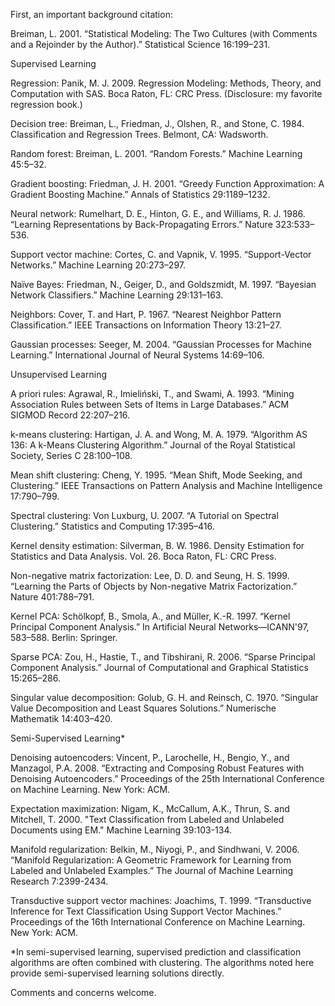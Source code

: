 First, an important background citation: 

Breiman, L. 2001. “Statistical Modeling: The Two Cultures (with Comments and a Rejoinder by the Author).” Statistical Science 16:199–231.

Supervised Learning

Regression:	Panik, M. J. 2009. Regression Modeling: Methods, Theory, and Computation with SAS. Boca Raton, FL: CRC Press. (Disclosure: my favorite regression book.)

Decision tree:	Breiman, L., Friedman, J., Olshen, R., and Stone, C. 1984. Classification and Regression Trees. Belmont, CA: Wadsworth.

Random forest:	Breiman, L. 2001. “Random Forests.” Machine Learning 45:5–32.

Gradient boosting:	Friedman, J. H. 2001. “Greedy Function Approximation: A Gradient Boosting Machine.” Annals of Statistics 29:1189–1232.

Neural network:	Rumelhart, D. E., Hinton, G. E., and Williams, R. J. 1986. “Learning Representations by Back-Propagating Errors.” Nature 323:533–536.

Support vector machine:	Cortes, C. and Vapnik, V. 1995. “Support-Vector Networks.” Machine Learning 20:273–297.

Naïve Bayes:	Friedman, N., Geiger, D., and Goldszmidt, M. 1997. “Bayesian Network Classifiers.” Machine Learning 29:131–163.

Neighbors:	Cover, T. and Hart, P. 1967. “Nearest Neighbor Pattern Classification.” IEEE Transactions on Information Theory 13:21–27.

Gaussian processes:	Seeger, M. 2004. “Gaussian Processes for Machine Learning.” International Journal of Neural Systems 14:69–106.

Unsupervised Learning

A priori rules:	Agrawal, R., Imieliński, T., and Swami, A. 1993. “Mining Association Rules between Sets of Items in Large Databases.” ACM SIGMOD Record 22:207–216.

k-means clustering:	Hartigan, J. A. and Wong, M. A. 1979. “Algorithm AS 136: A k-Means Clustering Algorithm.” Journal of the Royal Statistical Society, Series C  28:100–108.

Mean shift clustering:	Cheng, Y. 1995. “Mean Shift, Mode Seeking, and Clustering.” IEEE Transactions on Pattern Analysis and Machine Intelligence 17:790–799.

Spectral clustering:	Von Luxburg, U. 2007. “A Tutorial on Spectral Clustering.” Statistics and Computing 17:395–416.

Kernel density estimation:	Silverman, B. W. 1986. Density Estimation for Statistics and Data Analysis. Vol. 26. Boca Raton, FL: CRC Press.

Non-negative matrix factorization:	Lee, D. D. and Seung, H. S. 1999. “Learning the Parts of Objects by Non-negative Matrix Factorization.” Nature 401:788–791.

Kernel PCA:	Schölkopf, B., Smola, A., and Müller, K.-R. 1997. “Kernel Principal Component Analysis.” In Artificial Neural Networks—ICANN'97, 583–588. Berlin: Springer.

Sparse PCA:	Zou, H., Hastie, T., and Tibshirani, R. 2006. “Sparse Principal Component Analysis.” Journal of Computational and Graphical Statistics 15:265–286.

Singular value decomposition:	Golub, G. H. and Reinsch, C. 1970. “Singular Value Decomposition and Least Squares Solutions.” Numerische Mathematik 14:403–420.

Semi-Supervised Learning*

Denoising autoencoders: Vincent, P., Larochelle, H., Bengio, Y., and Manzagol, P.A. 2008. “Extracting and Composing Robust Features with Denoising Autoencoders.” Proceedings of the 25th International Conference on Machine Learning. New York: ACM.

Expectation maximization:	Nigam, K., McCallum, A.K., Thrun, S. and Mitchell, T.  2000. "Text Classification from Labeled and Unlabeled Documents using EM." Machine Learning 39:103-134.

Manifold regularization:	Belkin, M., Niyogi, P., and Sindhwani, V. 2006. “Manifold Regularization: A Geometric Framework for Learning from Labeled and Unlabeled Examples.” The Journal of Machine Learning Research 7:2399-2434.

Transductive support vector machines:	Joachims, T. 1999. “Transductive Inference for Text Classification Using Support Vector Machines.” Proceedings of the 16th International Conference on Machine Learning. New York: ACM.

*In semi-supervised learning, supervised prediction and classification algorithms are often combined with clustering. The algorithms noted here provide semi-supervised learning solutions directly. 

Comments and concerns welcome.
